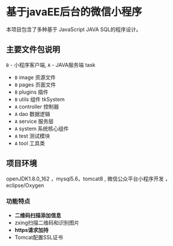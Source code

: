 # 基于javaEE后台的微信小程序

本项目包含了多种基于 JavaScript JAVA SQL的程序设计。

## 主要文件包说明
 
`B` - 小程序客户端, `A` - JAVA服务端
task
* `B` image   资源文件
* `B` pages   页面文件
* `B` plugins 插件
* `B` utils   组件
tkSystem
* `A` controller   控制器
* `A` dao          数据逻辑
* `A` service      服务层
* `A` system       系统核心组件
* `A` test         测试模块
* `A` tool         工具类


## 项目环境

openJDK1.8.0_162 ，mysql5.6，tomcat8 , 微信公众平台小程序开发 ， eclipse/Oxygen

### 功能特点

*  **二维码扫描添加信息**
  * zxing扫描二维码和识别图片
*  **https请求加持**
  * Tomcat配置SSL证书
